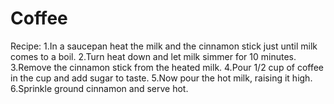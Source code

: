 # Coffee
Recipe:
1.In a saucepan heat the milk and the cinnamon stick just until milk comes to a boil.
2.Turn heat down and let milk simmer for 10 minutes.
3.Remove the cinnamon stick from the heated milk.
4.Pour 1/2 cup of coffee in the cup and add sugar to taste.
5.Now pour the hot milk, raising it high.
6.Sprinkle ground cinnamon and serve hot.
